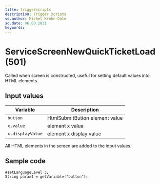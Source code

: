 ```yaml
---
title: triggerscripts
description: Trigger scripts
so.author: Michel Krohn-Dale
so.date: 06.08.2021
keywords:
---
```


# ServiceScreenNewQuickTicketLoad (501)

Called when screen is constructed, useful for setting default values into HTML elements.

## Input values

|Variable|Description|
|---|---|
| `button` | HtmlSubmitButton element value|
| `x.value` | element x value|
| `x.displayValue` | element x display value|

All HTML elements in the screen are added to the input values.

## Sample code

```crmscript
#setLanguageLevel 3;
String param1 = getVariable("button");
```
